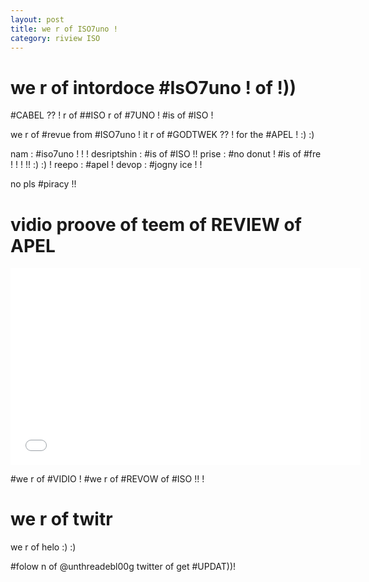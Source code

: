 ```yaml
---
layout: post
title: we r of ISO7uno !
category: riview ISO
---
```


# we r of intordoce #IsO7uno ! of !))

#CABEL ?? ! r of ##ISO r of #7UNO ! #is of #ISO !

we r of #revue from #ISO7uno ! it r of #GODTWEK ?? ! for the #APEL ! :) :)

nam : #iso7uno ! ! !
desriptshin : #is of #ISO !!
prise : #no donut ! #is of #fre ! ! ! !! :) :) !
reepo : #apel ! 
devop : #jogny ice ! !

no pls #piracy !!

# vidio proove of teem of REVIEW of APEL

<iframe width="560" height="315" src="//www.youtube.com/embed/37Lb8ZlGi_8?rel=0" frameborder="0" allowfullscreen></iframe>

\#we r of #VIDIO ! #we r of #REVOW of #ISO !! !

# we r of twitr 

we r of helo :) :)

\#folow n of @unthreadebl00g twitter of get #UPDAT))!
